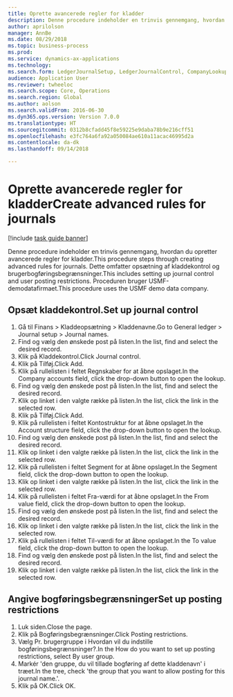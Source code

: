 ```yaml
--- 
title: Oprette avancerede regler for kladder
description: Denne procedure indeholder en trinvis gennemgang, hvordan du opretter avancerede regler for kladder.
author: aprilolson
manager: AnnBe
ms.date: 08/29/2018
ms.topic: business-process
ms.prod: 
ms.service: dynamics-ax-applications
ms.technology: 
ms.search.form: LedgerJournalSetup, LedgerJournalControl, CompanyLookup, LedgerJournalPostControl
audience: Application User
ms.reviewer: twheeloc
ms.search.scope: Core, Operations
ms.search.region: Global
ms.author: aolson
ms.search.validFrom: 2016-06-30
ms.dyn365.ops.version: Version 7.0.0
ms.translationtype: HT
ms.sourcegitcommit: 0312b8cfadd45f8e59225e9daba78b9e216cff51
ms.openlocfilehash: e3fc764a6fa92a050084ae610a11acac46995d2a
ms.contentlocale: da-dk
ms.lasthandoff: 09/14/2018

---
```

# <a name="create-advanced-rules-for-journals"></a><span data-ttu-id="7c283-103">Oprette avancerede regler for kladder</span><span class="sxs-lookup"><span data-stu-id="7c283-103">Create advanced rules for journals</span></span>

[!include [task guide banner](../../includes/task-guide-banner.md)]

<span data-ttu-id="7c283-104">Denne procedure indeholder en trinvis gennemgang, hvordan du opretter avancerede regler for kladder.</span><span class="sxs-lookup"><span data-stu-id="7c283-104">This procedure steps through creating advanced rules for journals.</span></span> <span data-ttu-id="7c283-105">Dette omfatter opsætning af kladdekontrol og brugerbogføringsbegrænsninger.</span><span class="sxs-lookup"><span data-stu-id="7c283-105">This includes setting up journal control and user posting restrictions.</span></span> <span data-ttu-id="7c283-106">Proceduren bruger USMF-demodatafirmaet.</span><span class="sxs-lookup"><span data-stu-id="7c283-106">This procedure uses the USMF demo data company.</span></span>


## <a name="set-up-journal-control"></a><span data-ttu-id="7c283-107">Opsæt kladdekontrol.</span><span class="sxs-lookup"><span data-stu-id="7c283-107">Set up journal control</span></span>
1. <span data-ttu-id="7c283-108">Gå til Finans > Kladdeopsætning > Kladdenavne.</span><span class="sxs-lookup"><span data-stu-id="7c283-108">Go to General ledger > Journal setup > Journal names.</span></span>
2. <span data-ttu-id="7c283-109">Find og vælg den ønskede post på listen.</span><span class="sxs-lookup"><span data-stu-id="7c283-109">In the list, find and select the desired record.</span></span>
3. <span data-ttu-id="7c283-110">Klik på Kladdekontrol.</span><span class="sxs-lookup"><span data-stu-id="7c283-110">Click Journal control.</span></span>
4. <span data-ttu-id="7c283-111">Klik på Tilføj.</span><span class="sxs-lookup"><span data-stu-id="7c283-111">Click Add.</span></span>
5. <span data-ttu-id="7c283-112">Klik på rullelisten i feltet Regnskaber for at åbne opslaget.</span><span class="sxs-lookup"><span data-stu-id="7c283-112">In the Company accounts field, click the drop-down button to open the lookup.</span></span>
6. <span data-ttu-id="7c283-113">Find og vælg den ønskede post på listen.</span><span class="sxs-lookup"><span data-stu-id="7c283-113">In the list, find and select the desired record.</span></span>
7. <span data-ttu-id="7c283-114">Klik op linket i den valgte række på listen.</span><span class="sxs-lookup"><span data-stu-id="7c283-114">In the list, click the link in the selected row.</span></span>
8. <span data-ttu-id="7c283-115">Klik på Tilføj.</span><span class="sxs-lookup"><span data-stu-id="7c283-115">Click Add.</span></span>
9. <span data-ttu-id="7c283-116">Klik på rullelisten i feltet Kontostruktur for at åbne opslaget.</span><span class="sxs-lookup"><span data-stu-id="7c283-116">In the Account structure field, click the drop-down button to open the lookup.</span></span>
10. <span data-ttu-id="7c283-117">Find og vælg den ønskede post på listen.</span><span class="sxs-lookup"><span data-stu-id="7c283-117">In the list, find and select the desired record.</span></span>
11. <span data-ttu-id="7c283-118">Klik op linket i den valgte række på listen.</span><span class="sxs-lookup"><span data-stu-id="7c283-118">In the list, click the link in the selected row.</span></span>
12. <span data-ttu-id="7c283-119">Klik på rullelisten i feltet Segment for at åbne opslaget.</span><span class="sxs-lookup"><span data-stu-id="7c283-119">In the Segment field, click the drop-down button to open the lookup.</span></span>
13. <span data-ttu-id="7c283-120">Klik op linket i den valgte række på listen.</span><span class="sxs-lookup"><span data-stu-id="7c283-120">In the list, click the link in the selected row.</span></span>
14. <span data-ttu-id="7c283-121">Klik på rullelisten i feltet Fra-værdi for at åbne opslaget.</span><span class="sxs-lookup"><span data-stu-id="7c283-121">In the From value field, click the drop-down button to open the lookup.</span></span>
15. <span data-ttu-id="7c283-122">Find og vælg den ønskede post på listen.</span><span class="sxs-lookup"><span data-stu-id="7c283-122">In the list, find and select the desired record.</span></span>
16. <span data-ttu-id="7c283-123">Klik op linket i den valgte række på listen.</span><span class="sxs-lookup"><span data-stu-id="7c283-123">In the list, click the link in the selected row.</span></span>
17. <span data-ttu-id="7c283-124">Klik på rullelisten i feltet Til-værdi for at åbne opslaget.</span><span class="sxs-lookup"><span data-stu-id="7c283-124">In the To value field, click the drop-down button to open the lookup.</span></span>
18. <span data-ttu-id="7c283-125">Find og vælg den ønskede post på listen.</span><span class="sxs-lookup"><span data-stu-id="7c283-125">In the list, find and select the desired record.</span></span>
19. <span data-ttu-id="7c283-126">Klik op linket i den valgte række på listen.</span><span class="sxs-lookup"><span data-stu-id="7c283-126">In the list, click the link in the selected row.</span></span>

## <a name="set-up-posting-restrictions"></a><span data-ttu-id="7c283-127">Angive bogføringsbegrænsninger</span><span class="sxs-lookup"><span data-stu-id="7c283-127">Set up posting restrictions</span></span>
1. <span data-ttu-id="7c283-128">Luk siden.</span><span class="sxs-lookup"><span data-stu-id="7c283-128">Close the page.</span></span>
2. <span data-ttu-id="7c283-129">Klik på Bogføringsbegrænsninger.</span><span class="sxs-lookup"><span data-stu-id="7c283-129">Click Posting restrictions.</span></span>
3. <span data-ttu-id="7c283-130">Vælg Pr. brugergruppe i Hvordan vil du indstille bogføringsbegrænsninger?.</span><span class="sxs-lookup"><span data-stu-id="7c283-130">In the How do you want to set up posting restrictions, select By user group.</span></span>
4. <span data-ttu-id="7c283-131">Markér 'den gruppe, du vil tillade bogføring af dette kladdenavn' i træet.</span><span class="sxs-lookup"><span data-stu-id="7c283-131">In the tree, check 'the group that you want to allow posting for this journal name.'.</span></span>
5. <span data-ttu-id="7c283-132">Klik på OK.</span><span class="sxs-lookup"><span data-stu-id="7c283-132">Click OK.</span></span>


